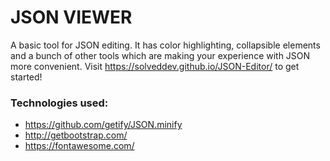 # JSON VIEWER
A basic tool for JSON editing. It has color highlighting, collapsible elements and a bunch of other tools which are making your experience with JSON more convenient.
Visit https://solveddev.github.io/JSON-Editor/ to get started!


### Technologies used:
- https://github.com/getify/JSON.minify
- http://getbootstrap.com/
- https://fontawesome.com/
